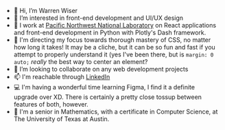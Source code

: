 - 👋 Hi, I’m Warren Wiser
- 👀 I’m interested in front-end development and UI/UX design
- 💼 I work at [Pacific Northwest National Laboratory](https://www.pnnl.gov) on React applications and front-end development in Python with Plotly's Dash framework.
- 🌱 I'm directing my focus towards thorough mastery of CSS, no matter how long it takes! It may be a cliche, but it can be so fun and fast if you attempt to properly  understand it (yes I've been there, but is `margin: 0 auto;` _really_ the best way to center an element?
- 💞️ I’m looking to collaborate on any web development projects
- 📫 I'm reachable through [LinkedIn](https://www.linkedin.com/in/wswiser101/)
- 💻 I'm having a wonderful time learning Figma, I find it a definite upgrade over XD. There is certainly a pretty close tossup between features of both, however.
- 🏫 I'm a senior in Mathematics, with a certificate in Computer Science, at The University of Texas at Austin.

<!---
wswiser101/wswiser101 is a ✨ special ✨ repository because its `README.md` (this file) appears on your GitHub profile.
You can click the Preview link to take a look at your changes.
--->
